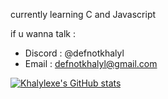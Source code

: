 currently learning C and Javascript

if u wanna talk :
- Discord : @defnotkhalyl
- Email : defnotkhalyl@gmail.com

[![Khalylexe's GitHub stats](https://github-readme-stats.vercel.app/api?username=Khalylexe&show_icons=true&theme=radical)](https://github.com/Khalylexe)

